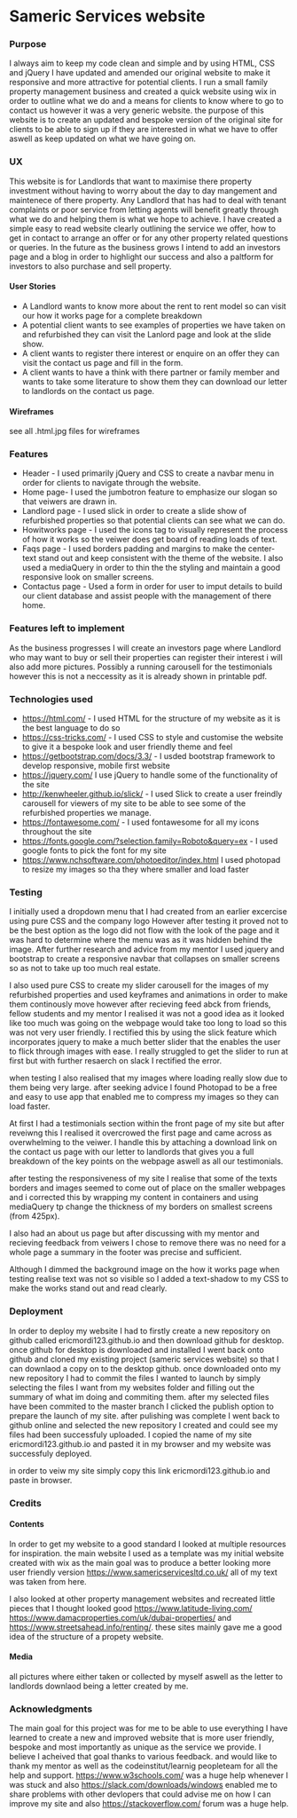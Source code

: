 # Sameric Services website


### Purpose
I always aim to keep my code clean and simple and by using HTML, CSS and jQuery I have updated and amended our original website to make it responsive and more attractive for potential clients.
I run a small family property management business and created a quick website using wix in order to outline what we do and a means for clients to know where to go to contact us however it was a very generic website.
the purpose of this website is to create an updated and bespoke version of the original site for clients to be able to sign up if they are interested in what we have to offer aswell as keep updated on what we have going on.


### UX
This website is for Landlords that want to maximise there property investment without having to worry about the day to day mangement and maintenece of there property.
Any Landlord that has had to deal with tenant complaints or poor service from letting agents will benefit greatly through what we do and helping them is what we hope to achieve.
I have created a simple easy to read website clearly outlining the service we offer, how to get in contact to arrange an offer or for any other property related questions or queries.
In the future as the business grows I intend to add an investors page and a blog in order to highlight our success and also a paltform for investors to also purchase and sell property.

#### User Stories 
- A Landlord wants to know more about the rent to rent model so can visit our how it works page for a complete breakdown
- A potential client wants to see examples of properties we have taken on and refurbished they can visit the Lanlord page and look at the slide show.
- A client wants to register there interest or enquire on an offer they can visit the contact us page and fill in the form.
- A client wants to have a think with there partner or family member and wants to take some literature to show them they can download our letter to landlords on the 
contact us page.

#### Wireframes 
see all .html.jpg files for wireframes


### Features
- Header - I used  primarily jQuery and CSS to create a navbar menu in order for clients to navigate through the website.
- Home page- I used the jumbotron feature to emphasize our slogan so that veiwers are drawn in.
- Landlord page - I used slick in order to create a slide show of refurbished properties so that potential clients can see what we can do.
- Howitworks page - I used the icons tag to visually represent the process of how it works so the veiwer does get board of reading loads of text.
- Faqs page - I used borders padding and margins to make the center-text stand out and keep consistent with the theme of the website. I also used a mediaQuery in order to thin the the styling and maintain a good responsive look on smaller screens.
- Contactus page - Used a form in order for user to imput details to build our client database and assist people with the management of there home.


### Features left to implement 
As the business progresses I will create an investors page where Landlord who may want to buy or sell their properties can register their interest i will also add more pictures.
Possibly a running carousell for the testimonials however this is not a neccessity as it is already shown in printable pdf.

### Technologies used
- https://html.com/ - I used HTML for the structure of my website as it is the best language to do so
- https://css-tricks.com/ - I used CSS to style and customise the website to give it a bespoke look and user friendly theme and feel 
- https://getbootstrap.com/docs/3.3/ - I usded bootstrap framework to develop responsive, mobile first website
- https://jquery.com/ I use jQuery to handle some of the functionality of the site
- http://kenwheeler.github.io/slick/ - I used Slick to create a user freindly carousell for viewers of my site to be able to see some of the refurbished properties we manage.
- https://fontawesome.com/ - I used fontawesome for all my icons throughout the site
- https://fonts.google.com/?selection.family=Roboto&query=ex - I used google fonts to pick the font for my site 
- https://www.nchsoftware.com/photoeditor/index.html I used photopad to resize my images so tha they where smaller and load faster


### Testing 
I initially used a dropdown menu that I had created from an earlier excercise using pure CSS and the company logo However after testing it proved not to be the best option as the logo did not flow with the look of the page and it was hard to determine where the menu was as it was hidden behind the image.
After further research and advice from my mentor I used jquery and bootstrap to create a responsive navbar that collapses on smaller screens so as not to take up too much real estate.

I also used pure CSS to create my slider carousell for the images of my refurbished properties and used keyframes and animations in order to make them continously move however after recieving feed abck from friends, fellow students and my mentor I realised it was not a good idea as it looked like too much was going on the webpage would take too long to load so this was not very user friendly. 
I rectified this by using the slick feature which incorporates jquery to make a much better slider that the enables the user to flick through images with ease. I really struggled to get the slider to run at first but with further resaerch on slack I rectified the error.

when testing I also realised that my images where loading really slow due to them being very large. after seeking advice I found Photopad to be a free and easy to use app that enabled me to compress my images so they can load faster.

At first I had a testimonials section within the front page of my site but after reveiwng this I realised it overcrowed the first page and came across as overwhelming to the veiwer.
I handle this by attaching a download link on the contact us page with our letter to landlords that gives you a full breakdown of the key points on the webpage aswell as all our testimonials.

after testing the responsiveness of my site I realise that some of the texts borders and images seemed to come out of place on the smaller webpages and i corrected this by wrapping my content in containers
and using mediaQuery tp change the thickness of my borders on smallest screens (from 425px).

I also had an about us page but after discussing with my mentor and recieving feedback from veiwers I chose to remove there was no need for a whole page a summary in the footer was precise and sufficient.

Although I dimmed the background image on the how it works page when testing  realise text was not so visible so I added a text-shadow to my CSS to make the works stand out and read clearly.


### Deployment

In order to deploy my website I had to firstly create a new repository on github called ericmordi123.github.io and then download github for desktop.
once github for desktop is downloaded and installed I went back onto github and cloned my existing project (sameric services website) so that I can downlaod a copy on to the desktop github.
once downloaded onto my new repository I had to commit the files I wanted to launch by simply selecting the files I want from my websites folder and filling out the summary of what im doing and commiting them.
after my selected files have been commited to the master branch I clicked the publish option to prepare the launch of my site.
after pulishing was complete I went back to github online and selected the new repository I created and could see my files had been successfuly uploaded. I copied the name of my site ericmordi123.github.io
and pasted it in my browser and my website was successfuly deployed.

in order to veiw my site simply copy this link ericmordi123.github.io and paste in browser.

### Credits
#### Contents 

In order to get my website to a good standard I looked at multiple resources for inspiration.
the main website I used as a template was my initial website created with wix as the main goal was to produce a better looking more user friendly version
https://www.samericservicesltd.co.uk/ all of my text was taken from here.

I also looked at other property management websites and recreated little pieces that I thought looked good https://www.latitude-living.com/
https://www.damacproperties.com/uk/dubai-properties/ and https://www.streetsahead.info/renting/. these sites mainly gave me a good idea of the structure of a propety website.


#### Media

all pictures where either taken or collected by myself aswell as the letter to landlords downlaod being a letter created by me.

### Acknowledgments

The main goal for this project was for me to be able to use everything I have learned to create a new and improved website that is more user friendly, bespoke and most importantly as unique as the service we provide.
I believe I acheived that goal thanks to various feedback. and would like to thank my mentor as well as the codeinstitut/learnig peopleteam for all the help and support.
https://www.w3schools.com/ was a huge help whenever I was stuck and also https://slack.com/downloads/windows enabled me to share problems with other devlopers that could advise me on how I can improve my site and also https://stackoverflow.com/ forum was a huge help.




